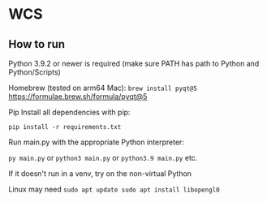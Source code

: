 # WCS

## How to run
Python 3.9.2 or newer is required (make sure PATH has path to Python and Python/Scripts)

Homebrew (tested on arm64 Mac):
`brew install pyqt@5`
https://formulae.brew.sh/formula/pyqt@5


Pip
Install all dependencies with pip:

`pip install -r requirements.txt`

Run main.py with the appropriate Python interpreter:

`py main.py` or `python3 main.py` or `python3.9 main.py` etc.

If it doesn't run in a venv, try on the non-virtual Python

Linux may need `sudo apt update
sudo apt install libopengl0`
